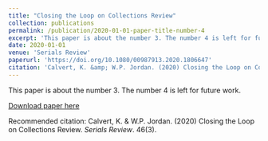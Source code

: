 ```yaml
---
title: "Closing the Loop on Collections Review"
collection: publications
permalink: /publication/2020-01-01-paper-title-number-4
excerpt: 'This paper is about the number 3. The number 4 is left for future work.'
date: 2020-01-01
venue: 'Serials Review'
paperurl: 'https://doi.org/10.1080/00987913.2020.1806647'
citation: 'Calvert, K. &amp; W.P. Jordan. (2020) Closing the Loop on Collections Review.  <i>Serials Review</i>. 46(3).'
---
```

This paper is about the number 3. The number 4 is left for future work.

[Download paper here](https://doi.org/10.1080/00987913.2020.1806647)

Recommended citation: Calvert, K. & W.P. Jordan. (2020) Closing the Loop on Collections Review.  <i>Serials Review</i>. 46(3).
